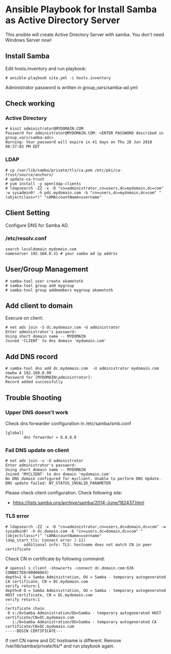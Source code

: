# Ansible Playbook for Install Samba as Active Directory Server

This ansible will create Active Directory Server with samba.
You don't need Windows Server now!

## Install Samba

Edit hosts.inventory and run playbook:

    # ansible-playbook site.yml -i hosts.inventory

Administrator password is written in group_vars/samba-ad.yml

## Check working

### Active Directory

    # kinit administrator@MYDOMAIN.COM
    Password for administrator@MYDOMAIN.COM: <ENTER PASSWORD described in group_vars/samba-adc>
    Warning: Your password will expire in 41 days on Thu 28 Jun 2018 08:37:03 PM EDT

### LDAP

    # cp /var/lib/samba/private/tls/ca.pem /etc/pki/ca-trust/source/anchors/
    # update-ca-trust
    # yum install -y openldap-clients
    # ldapsearch -ZZ -x -D "cn=administrator,cn=users,dc=mydomain,dc=com" -w sysadmin0! -h pdc.mydomain.com -b "cn=users,dc=mydomain,dc=com" "(objectclass=*)" "sAMAccountName=username"

## Client Setting

Configure DNS for Samba AD.

### /etc/resolv.conf

    search localdomain mydomain.com
    nameserver 192.168.0.31 # your samba ad ip addrss

## User/Group Management

    # samba-tool user create okamototk
    # samba-tool group add mygroup
    # samba-tool group addmembers mygroup okamototk

## Add client to domain

Execure on client:

    # net ads join -S dc.mydomain.com -U administrator
    Enter administrator's password:
    Using short domain name -- MYDOMAIN
    Joined 'CLIENT' to dns domain 'mydomain.com'

## Add DNS record

    # samba-tool dns add dc.mydomain.com  -U administrator mydomain.com newhw A 192.168.0.99
    Password for [MYDOMAIN\administrator]:
    Record added successfully



## Trouble Shooting

### Upper DNS doesn't work

Check dns forwarder configuration in /etc/samba/smb.conf

    [global]
            dns forwarder = 8.8.8.8

### Fail DNS update on client

    # net ads join -v -U administrator
    Enter administrator's password:
    Using short domain name -- MYDOMAIN
    Joined 'MYCLIENT' to dns domain 'mydomain.com'
    No DNS domain configured for myclient. Unable to perform DNS Update.
    DNS update failed: NT_STATUS_INVALID_PARAMETER

Please check client configuration. Check following site:

* https://lists.samba.org/archive/samba/2014-June/182437.html

### TLS error 

    # ldapsearch -ZZ -x -D "cn=administrator,cn=users,dc=domain,dc=com" -w sysadmin0! -h dc.domain.com -b "cn=users,dc=domain,dc=com" "(objectclass=*)" "sAMAccountName=username"
    ldap_start_tls: Connect error (-11)
            additional info: TLS: hostname does not match CN in peer certificate

Check CN in certificate by following command:

    # openssl s_client -showcerts -connect dc.domain.com:636
    CONNECTED(00000003)
    depth=1 O = Samba Administration, OU = Samba - temporary autogenerated CA certificate, CN = DC.mydomain.com
    verify return:1
    depth=0 O = Samba Administration, OU = Samba - temporary autogenerated HOST certificate, CN = DC.mydomain.com
    verify return:1
    ---
    Certificate chain
     0 s:/O=Samba Administration/OU=Samba - temporary autogenerated HOST certificate/CN=DC.mydomain.com
       i:/O=Samba Administration/OU=Samba - temporary autogenerated CA certificate/CN=DC.mydomain.com
    -----BEGIN CERTIFICATE---

If cert CN name and DC hostname is different. Remove /var/lib/samba/private/tls/* and run playbook again.